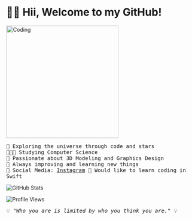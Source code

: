 <h1 align="left">👋🏼 Hii, Welcome to my GitHub!</h1>

<p align="left">
  <img src="https://media.giphy.com/media/Y3eSGb0Vd3NUa/giphy.gif" alt="Coding" width="300">
</p>

<p align="left">
  <samp>
    🌌 Exploring the universe through code and stars<br>
    👨🏼‍💻 Studying Computer Science<br>
    💟 Passionate about 3D Modeling and Graphics Design<br>
    🚀 Always improving and learning new things<br>
    📲 Social Media: <a href="https://www.instagram.com/valentino.ivanovski/" target="_blank">Instagram</a>
    🦅 Would like to learn coding in Swift
  </samp>
</p>

<p align="left">
  <img src="https://github-readme-stats.vercel.app/api?username=valentino-ivanovski&show_icons=true&theme=radical" alt="GitHub Stats">
</p>

<p align="left">
  <img src="https://komarev.com/ghpvc/?username=valentino-ivanovski&color=blueviolet" alt="Profile Views">
</p>

<p align="left">
  <samp>
    💡<em> "Who you are is limited by who you think you are."</em> 💡
  </samp>
</p>
